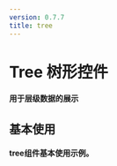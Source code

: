 ```yaml
---
version: 0.7.7
title: tree
---
```

# Tree 树形控件 <a href="https://github.com/Ningstyle/mzlui-doc/blob/main/src/page/md/tree/md1.md" target="_back" title="您可在Github上编辑此页面"><i class="iconfont m-icon-bianji" style="font-size:25px;color:#0e80eb"></i></a>

#### 用于层级数据的展示
## 基本使用
#### tree组件基本使用示例。
<br/>
